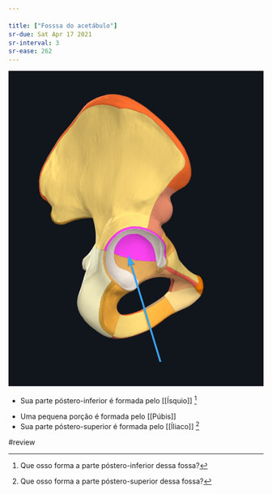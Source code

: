```yaml
---

title: ["Fosssa do acetábulo"]
sr-due: Sat Apr 17 2021
sr-interval: 3
sr-ease: 262
---
```


![Pasted image 20210414130941.png](Pasted%20image%2020210414130941.png)
+ Sua parte póstero-inferior é formada pelo [[Ísquio]] [^47847]

[^47847]: Que osso forma a parte póstero-inferior dessa fossa?

+ Uma pequena porção é formada pelo [[Púbis]]
+ Sua parte póstero-superior é formada pelo [[Íliaco]] [^281823]

[^281823]: Que osso forma a parte póstero-superior dessa fossa?


#review 
